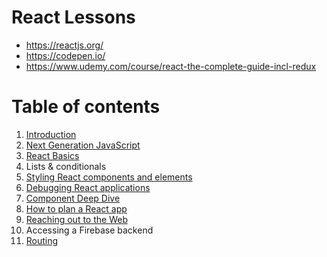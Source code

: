 # React Lessons

- https://reactjs.org/
- https://codepen.io/
- https://www.udemy.com/course/react-the-complete-guide-incl-redux

# Table of contents

1. [Introduction](./chapter-1.md)
2. [Next Generation JavaScript](./chapter-2.md)
3. [React Basics](./chapter-3.md)
4. Lists & conditionals
5. [Styling React components and elements](./chapter-5.md)
6. [Debugging React applications](./chapter-6.md)
7. [Component Deep Dive](./chapter-7.md)
8. [How to plan a React app](./chapter-8.md)
9. [Reaching out to the Web](./chapter-9.md)
10. Accessing a Firebase backend
11. [Routing](./chapter-11.md)


